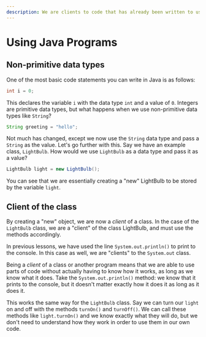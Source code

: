 ```yaml
---
description: We are clients to code that has already been written to us.
---
```


# Using Java Programs

## Non-primitive data types

One of the most basic code statements you can write in Java is as follows:

```java
int i = 0;
```

This declares the variable `i` with the data type `int` and a value of `0`. Integers are primitive data types, but what happens when we use non-primitive data types like `String`?

```java
String greeting = "hello";
```

Not much has changed, except we now use the `String` data type and pass a `String` as the value. Let's go further with this. Say we have an example class, `LightBulb`. How would we use `LightBulb` as a data type and pass it as a value?

```java
LightBulb light = new LightBulb();
```

You can see that we are essentially creating a "new" LightBulb to be stored by the variable `light`.

## Client of the class

By creating a "new" object, we are now a _client_ of a class. In the case of the `LightBulb` class, we are a "client" of the class LightBulb, and must use the methods accordingly.

In previous lessons, we have used the line `System.out.println()` to print to the console. In this case as well, we are "clients" to the `System.out` class.

Being a _client_ of a class or another program means that we are able to use parts of code without actually having to know how it works, as long as we know what it does. Take the `System.out.println()` method: we know that it prints to the console, but it doesn't matter exactly how it does it as long as it does it.

This works the same way for the `LightBulb` class. Say we can turn our `light` on and off with the methods `turnOn()` and `turnOff()`. We can call these methods like `light.turnOn()` and we know exactly what they will do, but we don't need to understand how they work in order to use them in our own code.

